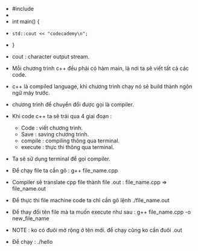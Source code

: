 +   #include <iostream>
+   
+   int main() {
+     std::cout << "codecademy\n"; 
+   }

- cout : character output stream.
- Mỗi chương trình c++ đều phải có hàm main, là nơi ta sẽ viết tất cả các code.


- c++ là compiled language, khi chương trình chạy nó sẽ build thành ngôn ngữ máy trước.
- chương trình để chuyển đổi được gọi là compiler.
- Khi code c++ ta sẽ trải qua 4 giai đoạn :

    + Code : viết chương trình.
    + Save : saving chương trình.
    + compile : compiling thông qua terminal.
    + execute : thực thi thông qua terminal.

- Ta sẽ sử dụng terminal để gọi compiler. 

- Để chạy file ta cần gõ : g++ file_name.cpp
- Compiler sẽ translate cpp file thành file .out : file_name.cpp => file_name.out

- Để thực thi file machine code ta chỉ cần gõ lệnh ./file_name.out

- Để thay đổi tên file mà ta muốn execute như sau : g++ file_name.cpp -o new_file_name
- NOTE : ko có đuôi mở rộng ở tên mới. để chạy cũng ko cần đuôi .out
- Để chạy : ./hello



